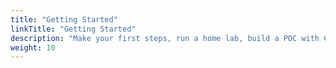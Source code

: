 ```yaml
---
title: "Getting Started"
linkTitle: "Getting Started"
description: "Make your first steps, run a home lab, build a POC with Cozystack."
weight: 10
---
```

